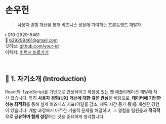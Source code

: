 
# **손우헌**

> **사용자 경험 개선을 통해 비즈니스 성장에 기여하는 프론트엔드 개발자**

📞 010-2929-9461  
📧 b29299461@gmail.com  
깃허브: [github.com/your-id](https://github.com/sonwoohon)  
이력서:  [이력서 바로가기](https://balanced-almanac-c97.notion.site/2681b4b8a4fd803587f4f842ea65c6e5?pvs=74)  

<br>

## 📄 1. 자기소개 (Introduction)

React와 TypeScript를 기반으로 안정적이고 확장성 있는 웹 애플리케이션 개발에 자신 있습니다. 특히 **사용자 경험(UX) 개선에 대한 깊은 관심**을 바탕으로, **데이터에 기반한 성능 최적화**를 통해 실제 비즈니스 지표(이탈률 감소, 체류 시간 증가 등)를 개선한 경험이 있습니다. 개발 과정에서 마주한 기술적 문제를 해결하고, 그 경험을 팀원들과 **적극적으로 공유하며 함께 성장**하는 것을 중요하게 생각합니다.


